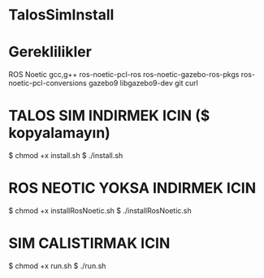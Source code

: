 # TalosSimInstall

# Gereklilikler

ROS Noetic
gcc,g++
ros-noetic-pcl-ros
ros-noetic-gazebo-ros-pkgs
ros-noetic-pcl-conversions
gazebo9 libgazebo9-dev
git 
curl

# TALOS SIM INDIRMEK ICIN ($ kopyalamayın)
$ chmod +x install.sh
$ ./install.sh

# ROS NEOTIC YOKSA INDIRMEK ICIN<br>
$ chmod +x installRosNoetic.sh
$ ./installRosNoetic.sh

# SIM CALISTIRMAK ICIN
$ chmod +x run.sh
$ ./run.sh

